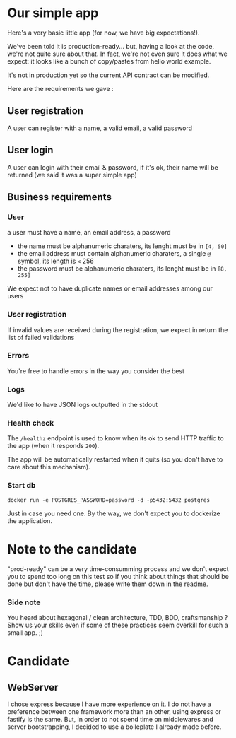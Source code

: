 # Our simple app

Here's a very basic little app (for now, we have big expectations!).

We've been told it is production-ready... but, having a look at the code, we're not quite sure about that.
In fact, we're not even sure it does what we expect: it looks like a bunch of copy/pastes from hello world example.

It's not in production yet so the current API contract can be modified.

Here are the requirements we gave :

## User registration
A user can register with a name, a valid email, a valid password

## User login
A user can login with their email & password, if it's ok, their name will be returned (we said it was a super simple app)

## Business requirements

### User
a user must have a name, an email address, a password
- the name must be alphanumeric charaters, its lenght must be in `[4, 50]`
- the email address must contain alphanumeric charaters, a single `@` symbol, its length is `<` 256
- the password must be alphanumeric charaters, its lenght must be in `[8, 255]`

We expect not to have duplicate names or email addresses among our users

### User registration
If invalid values are received during the registration, we expect in return the list of failed validations

### Errors
You're free to handle errors in the way you consider the best

### Logs
We'd like to have JSON logs outputted in the stdout

### Health check
The `/healthz` endpoint is used to know when its ok to send HTTP traffic to the app (when it responds `200`).

The app will be automatically restarted when it quits (so you don't have to care about this mechanism).

### Start db

```
docker run -e POSTGRES_PASSWORD=password -d -p5432:5432 postgres
```

Just in case you need one. By the way, we don't expect you to dockerize the application. 

# Note to the candidate
"prod-ready" can be a very time-consumming process and we don't expect you to spend too long on this test so
if you think about things that should be done but don't have the time, please write them down in the readme.

### Side note
You heard about hexagonal / clean architecture, TDD, BDD, craftsmanship ?
Show us your skills even if some of these practices seem overkill for such a small app. ;)

# Candidate 

## WebServer

I chose express because I have more experience on it. 
I do not have a preference between one framework more than an other, using express or fastify is the same.
But, in order to not spend time on middlewares and server bootstrapping, I decided to use a boileplate I already made before.